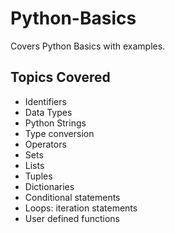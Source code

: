 # Python-Basics

Covers Python Basics with examples.

## Topics Covered

- Identifiers
- Data Types
- Python Strings
- Type conversion
- Operators
- Sets
- Lists
- Tuples
- Dictionaries
- Conditional statements
- Loops: iteration statements
- User defined functions
